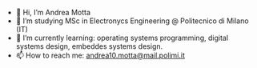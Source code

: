 - 👋 Hi, I’m Andrea Motta
- 👀 I’m studying MSc in Electronycs Engineering @ Politecnico di Milano (IT) 
- 🌱 I’m currently learning:
    operating systems programming, 
    digital systems design,
    embeddes systems design.
- 📫 How to reach me:     andrea10.motta@mail.polimi.it

<!---
FriedDede/FriedDede is a ✨ special ✨ repository because its `README.md` (this file) appears on your GitHub profile.
You can click the Preview link to take a look at your changes.
--->
